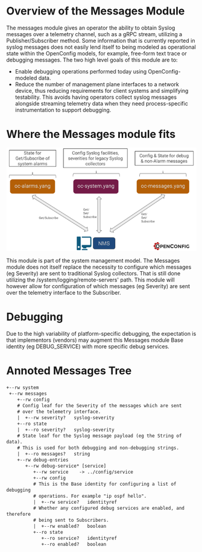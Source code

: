 # Overview of the Messages Module

The messages module gives an operator the ability to obtain Syslog messages
over a telemetry channel, such as a gRPC stream, utilizing a
Publisher/Subscriber method. Some information that is currently
 reported in syslog messages does not easily lend itself to being
 modeled as operational state within the OpenConfig models, for
 example, free-form text trace or debugging messages.
The two high level goals of this
module are to:
-  Enable debugging operations performed today using OpenConfig-modeled data.
-  Reduce the number of management plane interfaces to a network device,
thus reducing requirements for client systems and simplifying testability.
This avoids having operators collect syslog messages alongside streaming
telemetry data when they need process-specific instrumentation to support
debugging.

# Where the Messages module fits
![Messages Module Flow](img/OC_messages_module_flow.png)

This module is part of the system management model. The Messages module does
not itself replace the necessity to configure which messages (eg Severity)
are sent to traditional Syslog collectors. That is still done utilizing the
/system/logging/remote-servers' path. This module will however allow for
configuration of which messages (eg Severity) are sent over the telemetry
interface to the Subscriber.

# Debugging

Due to the high variability of platform-specific debugging, the expectation
is that implementors (vendors) may augment this Messages module Base identity (eg
DEBUG_SERVICE) with more specific debug services.

# Annoted Messages Tree

```
+--rw system
 +--rw messages
    +--rw config
    # Config leaf for the Severity of the messages which are sent
    # over the telemetry interface.
    |  +--rw severity?   syslog-severity
    +--ro state
    |  +--ro severity?   syslog-severity
    # State leaf for the Syslog message payload (eg the String of data).
    # This is used for both debugging and non-debugging strings.
    |  +--ro messages?   string
    +--rw debug-entries
       +--rw debug-service* [service]
          +--rw service    -> ../config/service
          +--rw config
          # This is the Base identity for configuring a list of debugging
          # operations. For example "ip ospf hello".
          |  +--rw service?   identityref
          # Whether any configured debug services are enabled, and therefore
          # being sent to Subscribers.
          |  +--rw enabled?   boolean
          +--ro state
             +--ro service?   identityref
             +--ro enabled?   boolean
```
